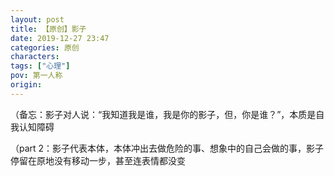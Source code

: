 ```yaml
---
layout: post
title: 【原创】影子
date: 2019-12-27 23:47
categories: 原创
characters: 
tags: ["心理"]
pov: 第一人称
origin: 
---
```




（备忘：影子对人说：“我知道我是谁，我是你的影子，但，你是谁？”，本质是自我认知障碍

（part 2：影子代表本体，本体冲出去做危险的事、想象中的自己会做的事，影子停留在原地没有移动一步，甚至连表情都没变
